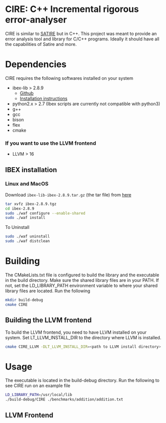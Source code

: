 # CIRE: C++ Incremental rigorous error-analyser

CIRE is similar to [SATIRE](<add link to repo>) but in C++. This project was meant to provide an error analysis tool and
library for C/C++ programs. Ideally it should have all the capabilities of Satire and
more.

# Dependencies

CIRE requires the following softwares installed on your system

* ibex-lib > 2.8.9
  * [Github](https://github.com/ibex-team/ibex-lib)
  * [Installation instructions](http://ibex-team.github.io/ibex-lib/install.html)
* python2.x > 2.7 (Ibex scripts are currently not compatible with python3)
* g++
* gcc
* bison
* flex
* cmake

### If you want to use the LLVM frontend
* LLVM > 16

## IBEX installation
### Linux and MacOS
Download `ibex-lib-ibex-2.8.9.tar.gz` (the tar file) from [here](https://github.com/ibex-team/ibex-lib/releases/tag/ibex-2.8.9)
```bash
tar xvfz ibex-2.8.9.tgz
cd ibex-2.8.9
sudo ./waf configure --enable-shared
sudo ./waf install
```

To Uninstall
```bash
sudo ./waf uninstall
sudo ./waf distclean
```

# Building

The CMakeLists.txt file is configured to build the library and the executable in the build directory.
Make sure the shared library files are in your PATH. If not, set the LD_LIBRARY_PATH environment variable to where your
shared library files are located.
Run the following

```bash
mkdir build-debug
cmake CIRE
```

## Building the LLVM frontend

To build the LLVM frontend, you need to have LLVM installed on your system. Set LT_LLVM_INSTALL_DIR to the directory
where LLVM is installed.

```bash
cmake CIRE_LLVM -DLT_LLVM_INSTALL_DIR=<path to LLVM install directory>
```

# Usage

The executable is located in the build-debug directory. Run the following to see CIRE run on an example file

```bash
LD_LIBRARY_PATH=/usr/local/lib
./build-debug/CIRE ./benchmarks/addition/addition.txt
```

## LLVM Frontend
